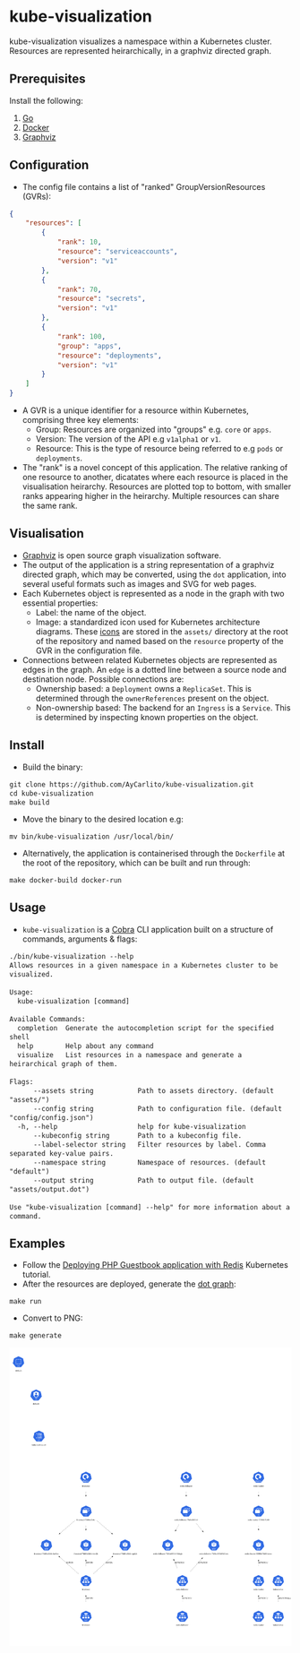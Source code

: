 # kube-visualization

kube-visualization visualizes a namespace within a Kubernetes cluster.
Resources are represented heirarchically, in a graphviz directed graph.

## Prerequisites

Install the following:

1. [Go](https://go.dev/dl/)
2. [Docker](https://docs.docker.com/engine/install/)
3. [Graphviz](https://graphviz.org/download/)

## Configuration

- The config file contains a list of "ranked" GroupVersionResources (GVRs):

```json
{
    "resources": [
        {
            "rank": 10,
            "resource": "serviceaccounts",
            "version": "v1"
        },
        {
            "rank": 70,
            "resource": "secrets",
            "version": "v1"
        },
        {
            "rank": 100,
            "group": "apps",
            "resource": "deployments",
            "version": "v1"
        }
    ]
}
```

- A GVR is a unique identifier for a resource within Kubernetes, comprising three key elements:
  - Group: Resources are organized into "groups" e.g. `core` or `apps`.
  - Version: The version of the API e.g `v1alpha1` or `v1`.
  - Resource: This is the type of resource being referred to e.g `pods` or `deployments`.
- The "rank" is a novel concept of this application. The relative ranking of one resource to another, dicatates where
each resource is placed in the visualisation heirarchy. Resources are plotted top to bottom, with smaller ranks
appearing higher in the heirarchy. Multiple resources can share the same rank.

## Visualisation

- [Graphviz](https://graphviz.org/about/) is open source graph visualization software.
- The output of the application is a string representation of a graphviz directed graph, which may be converted,
using the `dot` application, into several useful formats such as images and SVG for web pages.
- Each Kubernetes object is represented as a node in the graph with two essential properties:
  - Label: the name of the object.
  - Image: a standardized icon used for Kubernetes architecture diagrams.
These [icons](https://github.com/kubernetes/community/blob/master/icons/README.md) are stored in the `assets/`
directory at the root of the repository and named based on the `resource` property of the GVR in the configuration file.
- Connections between related Kubernetes objects are represented as edges in the graph. An `edge` is a dotted line between
a source node and destination node. Possible connections are:
  - Ownership based: a `Deployment` owns a `ReplicaSet`. This is determined through the `ownerReferences` present
on the object.
  - Non-ownership based: The backend for an `Ingress` is a  `Service`. This is determined by inspecting known properties
on the object.

## Install

- Build the binary:

```shell
git clone https://github.com/AyCarlito/kube-visualization.git
cd kube-visualization
make build
```

- Move the binary to the desired location e.g:

```shell
mv bin/kube-visualization /usr/local/bin/
```

- Alternatively, the application is containerised through the `Dockerfile` at the root of the repository, which can
be built and run through:

```shell
make docker-build docker-run
```

## Usage

- `kube-visualization` is a [Cobra](https://github.com/spf13/cobra) CLI application built on a structure of commands,
arguments & flags:

```shell
./bin/kube-visualization --help
Allows resources in a given namespace in a Kubernetes cluster to be visualized.

Usage:
  kube-visualization [command]

Available Commands:
  completion  Generate the autocompletion script for the specified shell
  help        Help about any command
  visualize   List resources in a namespace and generate a heirarchical graph of them.

Flags:
      --assets string           Path to assets directory. (default "assets/")
      --config string           Path to configuration file. (default "config/config.json")
  -h, --help                    help for kube-visualization
      --kubeconfig string       Path to a kubeconfig file.
      --label-selector string   Filter resources by label. Comma separated key-value pairs.
      --namespace string        Namespace of resources. (default "default")
      --output string           Path to output file. (default "assets/output.dot")

Use "kube-visualization [command] --help" for more information about a command.
```

## Examples

- Follow the [Deploying PHP Guestbook application with Redis](https://kubernetes.io/docs/tutorials/stateless-application/guestbook/)
Kubernetes tutorial.
- After the resources are deployed, generate the [dot graph](./docs/guestbook.dot):

```shell
make run
```

- Convert to PNG:

```shell
make generate
```

![PNG conversion](./docs/guestbook.png)
